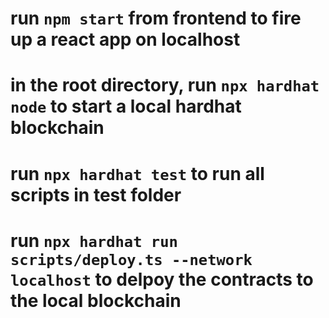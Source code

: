 # run `npm start` from frontend to fire up a react app on localhost
# in the root directory, run `npx hardhat node` to start a local hardhat blockchain
# run `npx hardhat test` to run all scripts in test folder
# run `npx hardhat run scripts/deploy.ts --network localhost` to delpoy the contracts to the local blockchain
